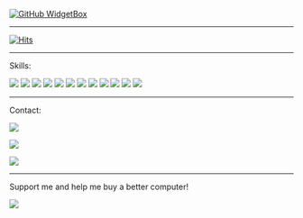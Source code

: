 [![GitHub WidgetBox](https://github-widgetbox.vercel.app/api/profile?username=tech35&data=followers,repositories,stars,commits)](https://github.com/Jurredr/github-widgetbox)

----------

[![Hits](https://hits.seeyoufarm.com/api/count/incr/badge.svg?url=https%3A%2F%2Fgithub.com%2Ftech35&count_bg=%2379C83D&title_bg=%23555555&icon=github.svg&icon_color=%23E7E7E7&title=Profile+Views&edge_flat=true)](https://hits.seeyoufarm.com)

----------

Skills:

<img src="https://img.shields.io/badge/Dart-0175C2?style=for-the-badge&logo=dart&logoColor=white">  
<img src="https://img.shields.io/badge/Python-3776AB?style=for-the-badge&logo=python&logoColor=white"> 
<img src="https://img.shields.io/badge/HTML5-E34F26?style=for-the-badge&logo=html5&logoColor=white">
<img src="https://img.shields.io/badge/Markdown-000000?style=for-the-badge&logo=markdown&logoColor=white">
<img src="https://img.shields.io/badge/Flask-000000?style=for-the-badge&logo=flask&logoColor=white">
<img src="https://img.shields.io/badge/Django-092E20?style=for-the-badge&logo=django&logoColor=white"> 
<img src="https://img.shields.io/badge/JavaScript-323330?style=for-the-badge&logo=javascript&logoColor=F7DF1E">
<img src= "https://img.shields.io/badge/Jupyter-F37626.svg?&style=for-the-badge&logo=Jupyter&logoColor=white">
<img src= "https://img.shields.io/badge/Rust-000000?style=for-the-badge&logo=rust&logoColor=white"> 
<img src= "https://img.shields.io/badge/Solidity-e6e6e6?style=for-the-badge&logo=solidity&logoColor=black">
<img src= "https://img.shields.io/badge/polkadot-E6007A?style=for-the-badge&logo=polkadot&logoColor=000">
<img src= "https://img.shields.io/badge/Ethereum-3C3C3D?style=for-the-badge&logo=Ethereum&logoColor=white">

----------

Contact:

<a href = "mailto:asgharbilawal6@gmail.com"><img src="https://img.shields.io/badge/Gmail-D14836?style=for-the-badge&logo=gmail&logoColor=white"></a>

<a href = "mailto:35tech@protonmail.com"><img src ="https://img.shields.io/badge/ProtonMail-8B89CC?style=for-the-badge&logo=protonmail&logoColor=white"></a>

<a href = "https://app.gitter.im/#/room/#tech35_community:gitter.im"><img src="https://img.shields.io/badge/%20GiTTER-red?style=for-the-badge&logo=gitter"></a>

----------

Support me and help me buy a better computer!

<a href = "https://cash.app/$tech3510"><img src = "https://img.shields.io/badge/CASHAPP-Support%20Me!-brightgreen?style=for-the-badge&logo=cashapp">
